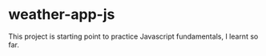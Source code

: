 # weather-app-js
This project is starting point to practice Javascript fundamentals, I learnt so far.
